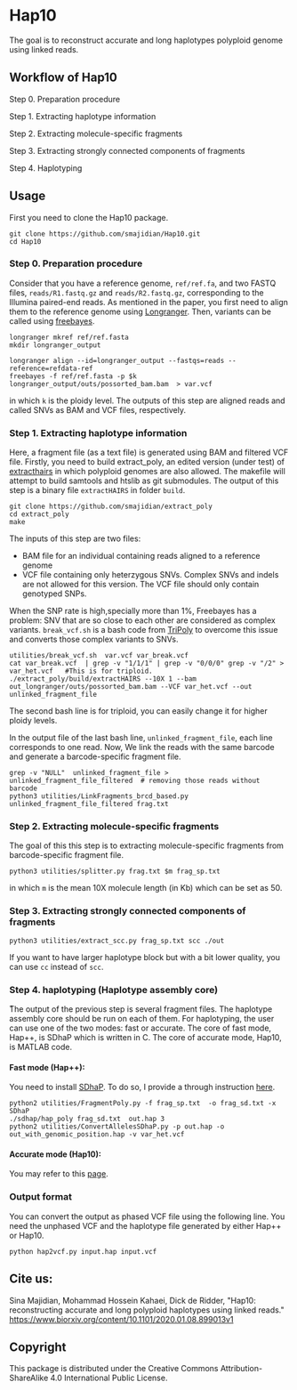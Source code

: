 Hap10
======



The goal is to reconstruct accurate and long haplotypes polyploid genome using linked reads.


## Workflow of Hap10

Step 0. Preparation procedure

Step 1. Extracting haplotype information

Step 2. Extracting molecule-specific fragments

Step 3. Extracting strongly connected components of fragments

Step 4. Haplotyping



## Usage

First you need to clone the Hap10 package.

```
git clone https://github.com/smajidian/Hap10.git
cd Hap10
```


### Step 0. Preparation procedure

Consider that you have a reference genome, `ref/ref.fa`, and two FASTQ files, `reads/R1.fastq.gz` and `reads/R2.fastq.gz`, corresponding to the Illumina paired-end reads. As mentioned in the paper, you first need to align them to the reference genome using [Longranger](https://support.10xgenomics.com/genome-exome/software/pipelines/latest/installation). Then, variants can be called using [freebayes](https://github.com/ekg/freebayes).

```
longranger mkref ref/ref.fasta
mkdir longranger_output

longranger align --id=longranger_output --fastqs=reads --reference=refdata-ref
freebayes -f ref/ref.fasta -p $k longranger_output/outs/possorted_bam.bam  > var.vcf
```

in which `k` is the ploidy level. The outputs of this step are aligned reads and called SNVs as BAM and VCF files, respectively.


### Step 1. Extracting haplotype information

Here, a fragment file (as a text file) is generated using BAM and filtered VCF file. Firstly, you need to build extract_poly, an edited version (under test) of [extracthairs](https://github.com/vibansal/HapCUT2) in which polyploid genomes are also allowed. The makefile will attempt to build samtools and htslib as git submodules. The output of this step is a binary file `extractHAIRS` in folder `build`.

```
git clone https://github.com/smajidian/extract_poly
cd extract_poly
make
```

The inputs of this step are two files:

- BAM file for an individual containing reads aligned to a reference genome
- VCF file containing only heterzygous SNVs. Complex SNVs and indels are not allowed for this version. The VCF file should only contain genotyped SNPs.

When the SNP rate is high,specially more than 1%, Freebayes has a problem: SNV that are so close to each other are considered as complex variants. `break_vcf.sh` is a bash code from [TriPoly](https://github.com/EhsanMotazedi/TriPoly) to overcome this issue and converts those complex variants to SNVs.

```
utilities/break_vcf.sh  var.vcf var_break.vcf
cat var_break.vcf  | grep -v "1/1/1" | grep -v "0/0/0" grep -v "/2" > var_het.vcf   #This is for triploid.
./extract_poly/build/extractHAIRS --10X 1 --bam out_longranger/outs/possorted_bam.bam --VCF var_het.vcf --out unlinked_fragment_file
```

The second bash line is for triploid, you can easily change it  for higher ploidy levels.


In the output file of the last bash line, `unlinked_fragment_file`,  each line corresponds to one read. Now, We link the reads with the same barcode and generate a barcode-specific fragment file.

```
grep -v "NULL"  unlinked_fragment_file > unlinked_fragment_file_filtered  # removing those reads without barcode
python3 utilities/LinkFragments_brcd_based.py  unlinked_fragment_file_filtered frag.txt
```





### Step 2.  Extracting molecule-specific fragments

The goal of this this step is to extracting molecule-specific fragments from barcode-specific fragment file.

```
python3 utilities/splitter.py frag.txt $m frag_sp.txt
```
in which `m` is the mean 10X molecule length (in Kb) which can be set as 50.


### Step 3.  Extracting strongly connected components of fragments


```
python3 utilities/extract_scc.py frag_sp.txt scc ./out
```
If you want to have larger haplotype block but with a bit lower quality, you can use `cc` instead of `scc`.




### Step 4.  haplotyping (Haplotype assembly core)

ُThe output of the previous step is several fragment files. The haplotype assembly core should be run on each of them.
For haplotyping, the user can use one of the two modes: fast or accurate. The core of fast mode, Hap++, is SDhaP which is written in C.
The core of accurate mode, Hap10, is MATLAB code.


#### Fast mode (Hap++):

You need to install [SDhaP](https://sourceforge.net/projects/sdhap/). To do so, I provide a through instruction [here](https://github.com/smajidian/sdhapc).

```
python2 utilities/FragmentPoly.py -f frag_sp.txt  -o frag_sd.txt -x SDhaP
./sdhap/hap_poly frag_sd.txt  out.hap 3
python2 utilities/ConvertAllelesSDhaP.py -p out.hap -o out_with_genomic_position.hap -v var_het.vcf  
```




#### Accurate mode (Hap10):

You may refer to this [page](https://github.com/smajidian/Hap10/tree/master/accurate_mode).



### Output format

You can convert the output as phased VCF file using the following line. You need the unphased VCF and the haplotype file generated by either Hap++ or Hap10.

```
python hap2vcf.py input.hap input.vcf
```



## Cite us:

Sina Majidian, Mohammad Hossein Kahaei,  Dick de Ridder,  "Hap10: reconstructing accurate and long polyploid haplotypes using linked reads." 
https://www.biorxiv.org/content/10.1101/2020.01.08.899013v1





## Copyright

This package is distributed under the Creative Commons Attribution-ShareAlike 4.0 International Public License.

